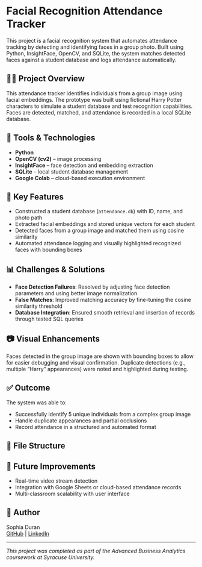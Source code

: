 # Facial Recognition Attendance Tracker

This project is a facial recognition system that automates attendance tracking by detecting and identifying faces in a group photo. Built using Python, InsightFace, OpenCV, and SQLite, the system matches detected faces against a student database and logs attendance automatically.

## 👩‍💻 Project Overview

This attendance tracker identifies individuals from a group image using facial embeddings. The prototype was built using fictional Harry Potter characters to simulate a student database and test recognition capabilities. Faces are detected, matched, and attendance is recorded in a local SQLite database.

## 🔧 Tools & Technologies
- **Python**
- **OpenCV (cv2)** – image processing
- **InsightFace** – face detection and embedding extraction
- **SQLite** – local student database management
- **Google Colab** – cloud-based execution environment

## 🧠 Key Features
- Constructed a student database (`attendance.db`) with ID, name, and photo path
- Extracted facial embeddings and stored unique vectors for each student
- Detected faces from a group image and matched them using cosine similarity
- Automated attendance logging and visually highlighted recognized faces with bounding boxes

## 📊 Challenges & Solutions
- **Face Detection Failures**: Resolved by adjusting face detection parameters and using better image normalization
- **False Matches**: Improved matching accuracy by fine-tuning the cosine similarity threshold
- **Database Integration**: Ensured smooth retrieval and insertion of records through tested SQL queries

## 📷 Visual Enhancements
Faces detected in the group image are shown with bounding boxes to allow for easier debugging and visual confirmation. Duplicate detections (e.g., multiple “Harry” appearances) were noted and highlighted during testing.

## ✅ Outcome
The system was able to:
- Successfully identify 5 unique individuals from a complex group image
- Handle duplicate appearances and partial occlusions
- Record attendance in a structured and automated format

## 📂 File Structure

## 🚀 Future Improvements
- Real-time video stream detection
- Integration with Google Sheets or cloud-based attendance records
- Multi-classroom scalability with user interface

## 🧵 Author
Sophia Duran  
[GitHub](https://github.com/sophia-duran) | [LinkedIn](https://www.linkedin.com/in/sophia-duran)

---

*This project was completed as part of the Advanced Business Analytics coursework at Syracuse University.*
